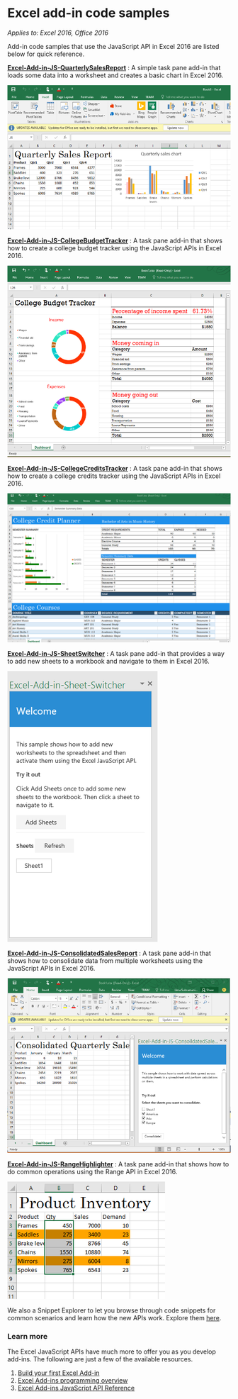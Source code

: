 # Excel add-in code samples

_Applies to: Excel 2016, Office 2016_

Add-in code samples that use the JavaScript API in Excel 2016 are listed below for quick reference. 

**[Excel-Add-in-JS-QuarterlySalesReport](https://github.com/OfficeDev/Excel-Add-in-JS-QuarterlySalesReport)** : A simple task pane add-in that loads some data into a worksheet and creates a basic chart in Excel 2016. 

![Quarterly Sales Report Sample Add-in](images/QuarterlySalesReport_report.PNG)

**[Excel-Add-in-JS-CollegeBudgetTracker](https://github.com/OfficeDev/Excel-Add-in-JS-CollegeBudgetTracker)** : A task pane add-in that shows how to create a college budget tracker using the JavaScript APIs in Excel 2016. 

![College Budget Tracker Sample Add-in](images/CollegeBudgetTracker_tracker.PNG)

**[Excel-Add-in-JS-CollegeCreditsTracker](https://github.com/OfficeDev/Excel-Add-in-JS-CollegeCreditsTracker)** : A task pane add-in that shows how to create a college credits tracker using the JavaScript APIs in Excel 2016. 

![College Credits Tracker Sample Add-in](images/CollegeCreditsTracker_tracker.PNG)

**[Excel-Add-in-JS-SheetSwitcher](https://github.com/OfficeDev/Excel-Add-in-JS-SheetSwitcher)** : A task pane add-in that provides a way to add new sheets to a workbook and navigate to them in Excel 2016. 

![Sheet Switcher Sample Add-in](images/SheetSwitcher_taskpane.PNG)

**[Excel-Add-in-JS-ConsolidatedSalesReport](https://github.com/OfficeDev/Excel-Add-in-JS-ConsolidatedSalesReport)** : A task pane add-in that shows how to consolidate data from multiple worksheets using the JavaScript APIs in Excel 2016. 

![Consoldiated Sales Report Sample Add-in](images/ConsolidatedSalesReport_report.PNG)

**[Excel-Add-in-JS-RangeHighlighter](https://github.com/OfficeDev/Excel-Add-in-JS-RangeHighlighter)** : A task pane add-in that shows how to do common operations using the Range API in Excel 2016.

![Range Highlighter Sample Add-in](images/RangeHighlighter_result.PNG)

We also a Snippet Explorer to let you browse through code snippets for common scenarios and learn how the new APIs work. Explore them [here](http://officesnippetexplorer.azurewebsites.net/#/snippets/excel). 

### Learn more

The Excel JavaScript APIs have much more to offer you as you develop add-ins. The following are just a few of the available resources. 

1.  [Build your first Excel Add-in](build-your-first-excel-add-in.md)
2.  [Excel Add-ins programming overview](excel-add-ins-programming-overview.md)
3.  [Excel Add-ins JavaScript API Reference](excel-add-ins-javascript-reference.md)